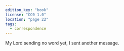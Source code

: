 ```yaml
---
edition_key: "book"
license: "CC0 1.0"
location: "page 22"
tags:
  - correspondence
---
```

My Lord sending no word yet, I sent another message.

